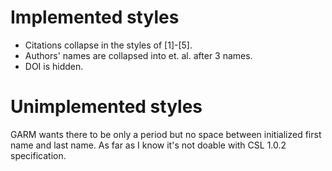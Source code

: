 # Implemented styles
- Citations collapse in the styles of [1]-[5].
- Authors' names are collapsed into et. al. after 3 names.
- DOI is hidden.
# Unimplemented styles
GARM wants there to be only a period but no space between initialized first name and last name. As far as I know it's not doable with CSL 1.0.2 specification.
